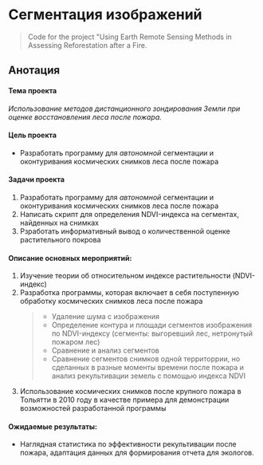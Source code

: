 # Сегментация изображений
>Code for the project "Using Earth Remote Sensing Methods in Assessing Reforestation after a Fire.

## Анотация

#### Тема проекта
*Использование методов дистанционного зондирования Земли при оценке восстановления леса после пожара.*

#### Цель проекта
 - Разработать программу для *автономной* сегментации и оконтуривания космических снимков леса после пожара 

#### Задачи проекта
1. Разработать программу для *автономной* сегментации и оконтуривания космических снимков леса после пожара
2. Написать скрипт для определения NDVI-индекса на сегментах, найденных на снимках
3. Рзработать информативный вывод о количественной оценке растительного покрова

#### Описание основных мероприятий:
1. Изучение теории об относительном индексе растительности (NDVI-индекс)
2. Разработка программы, которая включает в себя поступенную обработку космических снимков леса после пожара
    > - Удаление шума с изображения
    > - Определение контура и площади сегментов изображения по NDVI-индексу (сегменты: выгоревший лес, нетронутый пожаром лес)
    > - Сравнение и анализ сегментов
    > - Сравнение сегментов снимков одной территоррии, но сделанных в разные моменты времени после пожара и анализ рекультивации земель с помощью индекса NDVI
3. Использование космических снимков после крупного пожара в Тольятти в 2010 году в качестве примера для демонстрации возможностей разработанной программы 

#### Ожидаемые результаты:
- Наглядная статистика по эффективности рекультивации после пожара, адаптация данных для формирования отчета для экологов.